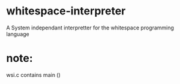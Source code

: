 # whitespace-interpreter
A System independant interpretter for the whitespace programming language

# note:
wsi.c contains main ()
